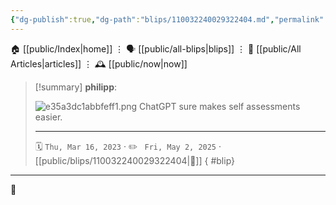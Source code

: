```yaml
---
{"dg-publish":true,"dg-path":"blips/110032240029322404.md","permalink":"/blips/110032240029322404/","title":"philipp on mastodon @ 2023-03-16"}
---
```



<div class="transclusion internal-embed is-loaded"><div class="markdown-embed">




🏠 [[public/Index\|home]]  ⋮ 🗣️ [[public/all-blips\|blips]] ⋮  📝 [[public/All Articles\|articles]]  ⋮ 🕰️ [[public/now\|now]]


</div></div>


> [!summary] **philipp**:
>
> ![e35a3dc1abbfeff1.png](/img/user/attachments/e35a3dc1abbfeff1.png)
> ChatGPT sure makes self assessments easier.
> - - -
>
> 🗓️ <code>Thu, Mar 16, 2023</code>  · ✏️ <code> Fri, May 2, 2025</code>  · [[public/blips/110032240029322404\|🔗]]
{ #blip}


- - -

 👾
